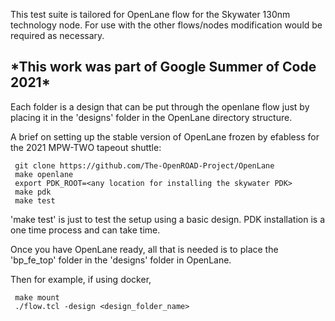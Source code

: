 This test suite is tailored for OpenLane flow for the Skywater 130nm technology node. For use with the other flows/nodes modification would be required as necessary.

<h2> *This work was part of Google Summer of Code 2021* </h2>

Each folder is a design that can be put through the openlane flow just by placing it in the 'designs' folder in the OpenLane directory structure.

A brief on setting up the stable version of OpenLane frozen by efabless for the 2021 MPW-TWO tapeout shuttle:
```
 git clone https://github.com/The-OpenROAD-Project/OpenLane
 make openlane
 export PDK_ROOT=<any location for installing the skywater PDK>
 make pdk
 make test                   
```
'make test' is just to test the setup using a basic design. PDK installation is a one time process and can take time.

Once you have OpenLane ready, all that is needed is to place the 'bp_fe_top' folder in the 'designs' folder in OpenLane.

Then for example, if using docker,
```
 make mount
 ./flow.tcl -design <design_folder_name>
```

